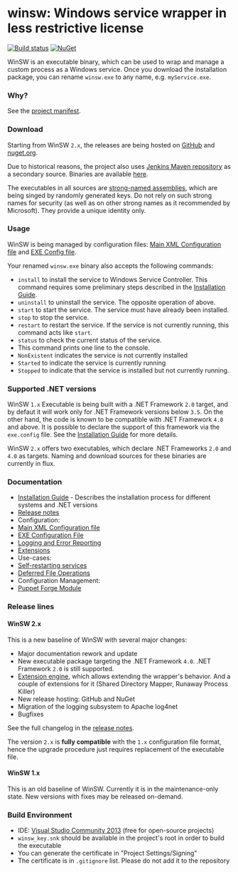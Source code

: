 winsw: Windows service wrapper in less restrictive license
=========================

[![Build status](https://ci.appveyor.com/api/projects/status/i94752yal9iy77in?svg=true)](https://ci.appveyor.com/project/oleg-nenashev/winsw)
[![NuGet](https://img.shields.io/nuget/v/WinSW.svg)](https://www.nuget.org/packages/WinSW/)

WinSW is an executable binary, which can be used to wrap and manage a custom process as a Windows service.
Once you download the installation package, you can rename `winsw.exe` to any name, e.g. `myService.exe`.

### Why?

See the [project manifest](MANIFEST.md).

### Download

Starting from WinSW `2.x`, the releases are being hosted on [GitHub](https://github.com/kohsuke/winsw/releases) and [nuget.org](https://www.nuget.org/packages/WinSW/).

Due to historical reasons, the project also uses  [Jenkins Maven repository](https://jenkins.io/index.html)  as a secondary source. 
Binaries are available [here](http://repo.jenkins-ci.org/releases/com/sun/winsw/winsw/). 

The executables in all sources are [strong-named assemblies](https://msdn.microsoft.com/en-us/library/wd40t7ad%28v=vs.110%29.aspx), which are being singed by randomly generated keys.
Do not rely on such strong names for security (as well as on other strong names as it recommended by Microsoft). 
They provide a unique identity only.

### Usage

WinSW is being managed by configuration files: [Main XML Configuration file](doc/xmlConfigFile.md) and [EXE Config file](doc/exeConfigFile.md).

Your renamed `winsw.exe` binary also accepts the following commands:

* `install` to install the service to Windows Service Controller.
  This command requires some preliminary steps described in the [Installation Guide](doc/installation.md).
* `uninstall` to uninstall the service. The opposite operation of above.
* `start` to start the service. The service must have already been installed.
* `stop` to stop the service.
* `restart` to restart the service. If the service is not currently running, this command acts like `start`.
* `status` to check the current status of the service.
 * This command prints one line to the console.
 * `NonExistent` indicates the service is not currently installed
 * `Started` to indicate the service is currently running
 * `Stopped` to indicate that the service is installed but not currently running.

### Supported .NET versions

WinSW `1.x` Executable is being built with a .NET Framework `2.0` target, and by defaut it will work only for .NET Framework versions below `3.5`.
On the other hand, the code is known to be compatible with .NET Framework `4.0` and above.
It is possible to declare the support of this framework via the `exe.config` file.
See the [Installation Guide](doc/installation.md) for more details.

WinSW `2.x` offers two executables, which declare .NET Frameworks `2.0` and `4.0` as targets.
Naming and download sources for these binaries are currently in flux.

### Documentation

* [Installation Guide](doc/installation.md) - Describes the installation process for different systems and .NET versions
* [Release notes](CHANGELOG.md)
* Configuration:
 * [Main XML Configuration file](doc/xmlConfigFile.md)
 * [EXE Configuration File](doc/exeConfigFile.md)
 * [Logging and Error Reporting](doc/loggingAndErrorReporting.md)
 * [Extensions](doc/extensions/extensions.md)
* Use-cases:
 * [Self-restarting services](doc/selfRestartingService.md)
 * [Deferred File Operations](doc/deferredFileOperations.md)
* Configuration Management:
 * [Puppet Forge Module](doc/puppetWinSW.md)

### Release lines

#### WinSW 2.x

This is a new baseline of WinSW with several major changes:
* Major documentation rework and update
* New executable package targeting the .NET Framework `4.0`. .NET Framework `2.0` is still supported.
* [Extension engine](doc/extensions/extensions.md), which allows extending the wrapper's behavior. And a couple of extensions for it (Shared Directory Mapper, Runaway Process Killer)
* New release hosting: GitHub and NuGet
* Migration of the logging subsystem to Apache log4net
* Bugfixes

See the full changelog in the [release notes](CHANGELOG.md#20).

The version `2.x` is **fully compatible** with the `1.x` configuration file format, 
  hence the upgrade procedure just requires replacement of the executable file.

#### WinSW 1.x

This is an old baseline of WinSW.
Currently it is in the maintenance-only state.
New versions with fixes may be released on-demand.

### Build Environment

* IDE: [Visual Studio Community 2013](http://www.visualstudio.com/en-us/news/vs2013-community-vs.aspx) (free for open-source projects)
* `winsw_key.snk` should be available in the project's root in order to build the executable
 * You can generate the certificate in "Project Settings/Signing"
 * The certificate is in <code>.gitignore</code> list. Please do not add it to the repository
